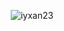 <p align="center">
  <img src="https://github-readme-stats.vercel.app/api?username=DerGoogler&show_icons=true&count_private=true&bg_color=00000000&text_color=808080&hide_border=true" alt="iyxan23" />
</p>
